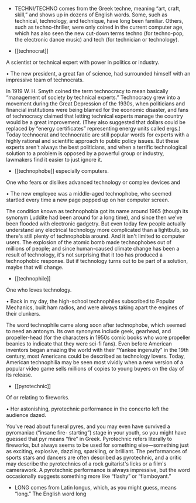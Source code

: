 - TECHNI/TECHNO  comes  from  the  Greek  techne,  meaning  “art,  craft,  skill,”  and  shows  up  in
dozens  of  English  words.  Some,  such  as  technical,  technology,  and  technique,  have  long  been
familiar.  Others,  such  as  techno-thriller,  were  only  coined  in  the  current  computer  age,  which  has
also seen the new cut-down terms techno (for techno-pop, the electronic dance music) and tech (for
technician or technology).

- [[technocrat]] 

 A scientist or technical expert with power in politics or industry. 

•  The  new  president,  a  great  fan  of  science,  had  surrounded  himself  with  an  impressive  team  of
technocrats. 

In  1919  W.  H.  Smyth  coined  the  term  technocracy  to  mean  basically  “management  of  society  by
technical  experts.”  Technocracy  grew  into  a  movement  during  the  Great  Depression  of  the  1930s,
when politicians and financial institutions were being blamed for the economic disaster, and fans of
technocracy claimed that letting technical experts manage the country would be a great improvement.
(They also suggested that dollars could be replaced by “energy certificates” representing energy units
called ergs.) Today technocrat  and  technocratic  are  still  popular  words  for  experts  with  a  highly
rational  and  scientific  approach  to  public  policy  issues.  But  these  experts  aren't  always  the  best
politicians, and when a terrific technological solution to a problem is opposed by a powerful group
or industry, lawmakers find it easier to just ignore it.

- [[technophobe]] 
especially computers. 

 One who fears or dislikes advanced technology or complex devices and

• The new employee was a middle-aged technophobe, who seemed startled every time a new page
popped up on her computer screen. 

The  condition  known  as  technophobia  got  its  name  around  1965  (though  its  synonym  Luddite  had
been around for a long time), and since then we've been flooded with electronic gadgetry. But even
today few people actually understand any electrical technology more complicated than a lightbulb, so
there's still plenty of technophobia around. And it isn't limited to computer users. The explosion of the
atomic bomb made technophobes out of millions of people; and since human-caused climate change
has been a result of technology, it's not surprising that it too has produced a technophobic response.
But if technology turns out to be part of a solution, maybe that will change.

- [[technophile]] 

 One who loves technology. 

• Back in my day, the high-school technophiles subscribed to Popular Mechanics, built ham radios,
and were always taking apart the engines of their clunkers. 

The  word  technophile  came  along  soon  after  technophobe,  which  seemed  to  need  an  antonym.  Its
own synonyms include geek, gearhead, and propeller-head (for the characters in 1950s comic books
who wore propeller beanies to indicate that they were sci-fi fans). Even before American inventors
began amazing the world with their “Yankee ingenuity” in the 19th century, most Americans could be
described as technology lovers. Today, American technophilia may be seen most vividly when a new
version of a popular video game sells millions of copies to young buyers on the day of its release.

- [[pyrotechnic]] 

 Of or relating to fireworks. 

• Her astonishing, pyrotechnic performance in the concerto left the audience dazed. 

You've  read  about  funeral  pyres,  and  you  may  even  have  survived  a  pyromaniac  (“insane  fire-
starting”) stage in your youth, so you might have guessed that pyr means “fire” in Greek. Pyrotechnic
refers  literally  to  fireworks,  but  always  seems  to  be  used  for  something  else—something  just  as
exciting, explosive, dazzling, sparkling, or brilliant. The performances of sports stars and dancers are
often described as pyrotechnic, and a critic may describe the pyrotechnics of a rock guitarist's licks
or a film's camerawork. A pyrotechnic performance is always impressive, but the word occasionally
suggests something more like “flashy” or “flamboyant.”

- LONG comes from Latin longus, which, as you might guess, means “long.” The English word long
